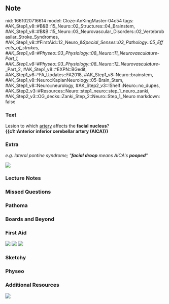## Note
nid: 1661020716614
model: Cloze-AnKingMaster-04c54
tags: #AK_Step1_v8::#B&B::15_Neuro::02_Structures::04_Brainstem, #AK_Step1_v8::#B&B::15_Neuro::03_Neurovascular_Disorders::02_Vertebrobasilar_Stroke_Syndromes, #AK_Step1_v8::#FirstAid::12_Neuro_&_Special_Senses::03_Pathology::05_Effects_of_strokes, #AK_Step1_v8::#Physeo::03_Physiology::08_Neuro::11_Neurovasculature_-_Part_1, #AK_Step1_v8::#Physeo::03_Physiology::08_Neuro::12_Neurovasculature_-_Part_2, #AK_Step1_v8::^EXPN::BGedit, #AK_Step1_v8::^FA_Updates::FA2018, #AK_Step1_v8::Neuro::brainstem, #AK_Step1_v8::Neuro::KaplanNeurology::05-Brain_Stem, #AK_Step1_v8::Neuro::neurology, #AK_Step2_v3::!Shelf::Neuro::no_dupes, #AK_Step2_v3::#Resources::Neuro::step1_neuro::step_1_neuro_zanki, #AK_Step2_v3::OG_decks::Zanki_Step_2::Neuro::Step_1_Neuro
markdown: false

### Text
<div>
  <div>
    Lesion to which <u>artery</u> affects the <b>facial
    nucleus</b>?
  </div>
  <div>
    <b>{{c1::Anterior inferior cerebellar artery (AICA)}}</b>
  </div>
</div>

### Extra
<i>e.g. lateral pontine syndrome; "<b>facial droop</b> means AICA's
<b>pooped</b>"</i>
<div><img src="paste-303211806195713.jpg"></div>

### Lecture Notes


### Missed Questions


### Pathoma


### Boards and Beyond


### First Aid
<img src="tmpt036UI.png"> <img src="tmp5jO3V3.png"> <img src= 
"tmpUwgoyI.png">

### Sketchy


### Physeo


### Additional Resources
<img src="paste-dc0549cd3acbad0808b4ac52664b3c72d572f6be.jpg"
class="resizer">
